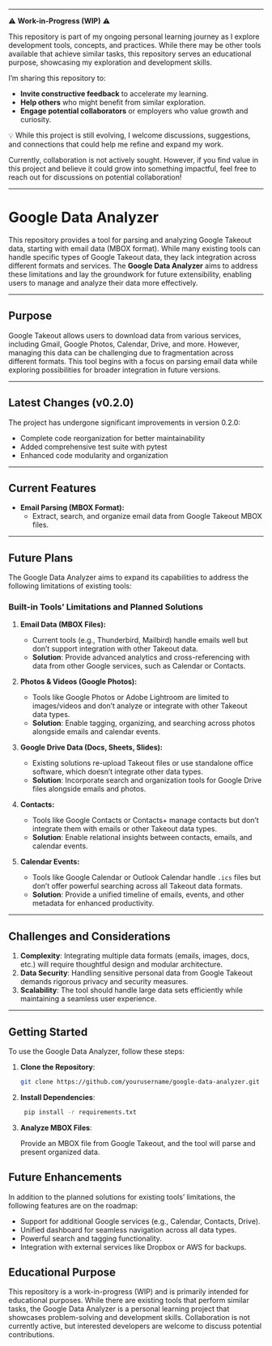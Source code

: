 
---
⚠️ **Work-in-Progress (WIP)** ⚠️

This repository is part of my ongoing personal learning journey as I explore development tools, concepts, and practices. While there may be other tools available that achieve similar tasks, this repository serves an educational purpose, showcasing my exploration and development skills.

I’m sharing this repository to:
- **Invite constructive feedback** to accelerate my learning.
- **Help others** who might benefit from similar exploration.
- **Engage potential collaborators** or employers who value growth and curiosity.

💡 While this project is still evolving, I welcome discussions, suggestions, and connections that could help me refine and expand my work.

Currently, collaboration is not actively sought. However, if you find value in this project and believe it could grow into something impactful, feel free to reach out for discussions on potential collaboration!

---


# Google Data Analyzer

This repository provides a tool for parsing and analyzing Google Takeout data, starting with email data (MBOX format). While many existing tools can handle specific types of Google Takeout data, they lack integration across different formats and services. The **Google Data Analyzer** aims to address these limitations and lay the groundwork for future extensibility, enabling users to manage and analyze their data more effectively.

---

## Purpose

Google Takeout allows users to download data from various services, including Gmail, Google Photos, Calendar, Drive, and more. However, managing this data can be challenging due to fragmentation across different formats. This tool begins with a focus on parsing email data while exploring possibilities for broader integration in future versions.

---

## Latest Changes (v0.2.0)
The project has undergone significant improvements in version 0.2.0:
- Complete code reorganization for better maintainability
- Added comprehensive test suite with pytest
- Enhanced code modularity and organization

---
## Current Features

- **Email Parsing (MBOX Format):**
  - Extract, search, and organize email data from Google Takeout MBOX files.

---

## Future Plans

The Google Data Analyzer aims to expand its capabilities to address the following limitations of existing tools:

### Built-in Tools’ Limitations and Planned Solutions

1. **Email Data (MBOX Files):**
   - Current tools (e.g., Thunderbird, Mailbird) handle emails well but don’t support integration with other Takeout data.
   - **Solution**: Provide advanced analytics and cross-referencing with data from other Google services, such as Calendar or Contacts.

2. **Photos & Videos (Google Photos):**
   - Tools like Google Photos or Adobe Lightroom are limited to images/videos and don’t analyze or integrate with other Takeout data types.
   - **Solution**: Enable tagging, organizing, and searching across photos alongside emails and calendar events.

3. **Google Drive Data (Docs, Sheets, Slides):**
   - Existing solutions re-upload Takeout files or use standalone office software, which doesn’t integrate other data types.
   - **Solution**: Incorporate search and organization tools for Google Drive files alongside emails and photos.

4. **Contacts:**
   - Tools like Google Contacts or Contacts+ manage contacts but don’t integrate them with emails or other Takeout data types.
   - **Solution**: Enable relational insights between contacts, emails, and calendar events.

5. **Calendar Events:**
   - Tools like Google Calendar or Outlook Calendar handle `.ics` files but don’t offer powerful searching across all Takeout data formats.
   - **Solution**: Provide a unified timeline of emails, events, and other metadata for enhanced productivity.

---

## Challenges and Considerations

1. **Complexity**: Integrating multiple data formats (emails, images, docs, etc.) will require thoughtful design and modular architecture.
2. **Data Security**: Handling sensitive personal data from Google Takeout demands rigorous privacy and security measures.
3. **Scalability**: The tool should handle large data sets efficiently while maintaining a seamless user experience.

---

## Getting Started

To use the Google Data Analyzer, follow these steps:

1. **Clone the Repository**:
   ```bash
   git clone https://github.com/yourusername/google-data-analyzer.git
   ```

2. **Install Dependencies**:
   ```bash
    pip install -r requirements.txt
   ```

3. **Analyze MBOX Files**:

   Provide an MBOX file from Google Takeout, and the tool will parse and present organized data.
   

## Future Enhancements

In addition to the planned solutions for existing tools’ limitations, the following features are on the roadmap:

   - Support for additional Google services (e.g., Calendar, Contacts, Drive).
   - Unified dashboard for seamless navigation across all data types.
   - Powerful search and tagging functionality.
   - Integration with external services like Dropbox or AWS for backups.

## Educational Purpose

This repository is a work-in-progress (WIP) and is primarily intended for educational purposes. While there are existing tools that perform similar tasks, the Google Data Analyzer is a personal learning project that showcases problem-solving and development skills. Collaboration is not currently active, but interested developers are welcome to discuss potential contributions.